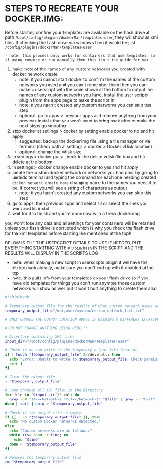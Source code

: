 # STEPS TO RECREATE YOUR DOCKER.IMG:
 
Before starting confirm your templates are available on the flash drive at path `/boot/config/plugins/dockerMan/templates-user`, they will show as xml files.
If checking the flash drive via windows then it would be just `/config/plugins/dockerMan/templates-user`

    - note: this process only works for containers that use templates, so if using compose or run manually then this isn't the guide for you
 
1. make note of the names of any custom networks you created with docker network create
    - note: if you cannot start docker to confirm the names of the custom networks you used and you can't remember them then you can make a userscript with 
    the code shown at the bottom to output the names of any custom networks you have. install the user scripts plugin from the apps page to make the script in
    - note: if you hadn't created any custom networks you can skip this step
    - optional: go to apps > previous apps and remove anything from your previous installs that you won't want to bring back after to make the next steps go smoother
2. stop docker at settings > docker by setting enable docker to no and hit apply
    - suggested: backup the docker.img file using a file manager or via terminal (check path at settings > docker > Docker vDisk location)
    - optional: change the vdisk size
3. in settings > docker put a check in the delete vdisk file box and hit delete at the bottom
4. in settings > docker change enable docker to yes and hit apply
5. create the custom docker network or networks you had prior by going to unraids terminal and typing the command for each one needing created `docker network create name`
changing name to the names you need it to be. If correct you will see a string of characters as output
   - note: if you hadn't created any custom networks you can skip this step
6. go to apps, then previous apps and select all or select the ones you want and hit install
7. wait for it to finish and you're done now with a fresh docker.img

you won't lose any data and all settings for your containers will be retained unless your flash drive is corrupted which is why you check the flash 
drive for the xml templates before starting like mentioned at the top!!
 
BELOW IS THE THE USERSCRIPT DETAILS TO USE IF NEEDED, PUT EVERYTHING STARTING WITH `#!/bin/bash` IN THE SCRIPT AND THE RESULTS WILL DISPLAY IN THE 
SCRIPTS LOG
- note: when making a new script in userscripts plugin it will have the `#!/bin/bash` already, make sure you don't end up with it doubled at the top
- note: this pulls info from your templates on your flash drive so if you have old templates for things you don't run anymore those custom networks will show as well but it won't hurt anything to create them also
 
```bash
#!/bin/bash

# Temporary output file for the results of what custom network names were in use
temporary_output_file="/mnt/user/system/custom_network_list.txt"

# ONLY CHANGE THE OUTPUT LOCATION ABOVE IF NEEDING A DIFFERENT LOCATION. THE FILE IS DELETED AUTOMATICALLY AT THE END OF THE SCRIPT

# DO NOT CHANGE ANYTHING BELOW HERE!!!

# Directory containing XML files
input_dir="/boot/config/plugins/dockerMan/templates-user"

# Check if we can write to the temporary output file location
if ! touch "$temporary_output_file" 2>/dev/null; then
  echo "Error: Unable to write to $temporary_output_file. Check permissions, check if system share exists and what it's settings are."
  exit 1
fi

# Clear the output file
> "$temporary_output_file"

# Loop through all XML files in the directory
for file in "$input_dir"/*.xml; do
  grep -oP '(?<=<Network>).*?(?=</Network>)' "$file" | grep -v "host" | grep -v "none" | grep -v "bridge" | grep -v "^br" | grep -v "^eth" | grep -v "^wg" | grep -v "container:"
done | sort | uniq > "$temporary_output_file"

# Check if the output file is empty
if [[ ! -s "$temporary_output_file" ]]; then
  echo "No custom Docker networks detected."
else
  echo "Custom networks are as follows:"
  while IFS= read -r line; do
    echo "$line"
  done < "$temporary_output_file"
fi

# Removes the temporary output file
rm "$temporary_output_file"
```
